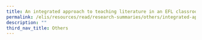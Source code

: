 ```yaml
---
title: An integrated approach to teaching literature in an EFL classroom
permalink: /elis/resources/read/research-summaries/others/integrated-approach-to-teaching-literature/
description: ""
third_nav_title: Others
---
```

